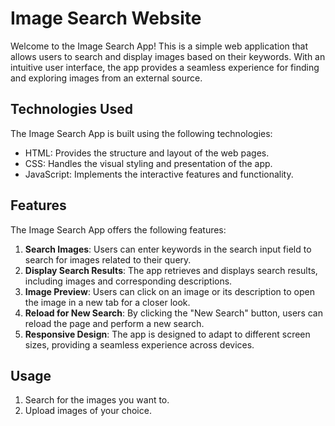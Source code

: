 # Image Search Website

Welcome to the Image Search App! This is a simple web application that allows users to search and display images based on their keywords. With an intuitive user interface, the app provides a seamless experience for finding and exploring images from an external source.

## Technologies Used

The Image Search App is built using the following technologies:

- HTML: Provides the structure and layout of the web pages.
- CSS: Handles the visual styling and presentation of the app.
- JavaScript: Implements the interactive features and functionality.

## Features

The Image Search App offers the following features:

1. **Search Images**: Users can enter keywords in the search input field to search for images related to their query.
2. **Display Search Results**: The app retrieves and displays search results, including images and corresponding descriptions.
3. **Image Preview**: Users can click on an image or its description to open the image in a new tab for a closer look.
4. **Reload for New Search**: By clicking the "New Search" button, users can reload the page and perform a new search.
5. **Responsive Design**: The app is designed to adapt to different screen sizes, providing a seamless experience across devices.

## Usage

1. Search for the images you want to.
2. Upload images of your choice.


